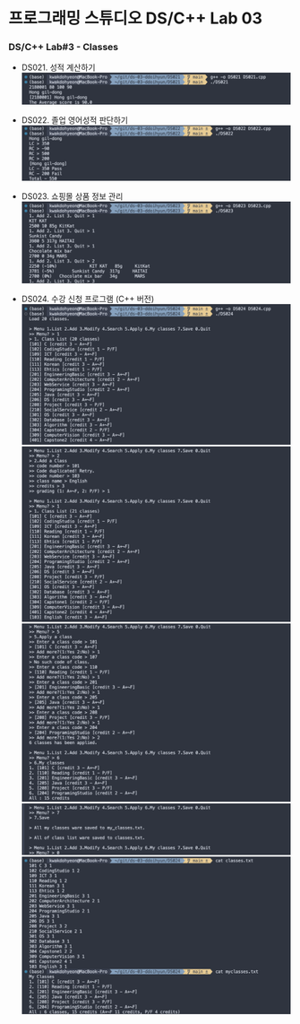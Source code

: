 # 프로그래밍 스튜디오 DS/C++ Lab 03 

### DS/C++ Lab#3 - Classes
- DS021. 성적 계산하기
  ![DS021](./captures/DS021.png)

- DS022. 졸업 영어성적 판단하기
  ![DS022](./captures/DS022.png)

- DS023. 쇼핑몰 상품 정보 관리
  ![DS023](./captures/DS023.png)

- DS024. 수강 신청 프로그램 (C++ 버전)
  ![DS024](./captures/DS024.png)
  ![DS024_1](./captures/DS024_1.png)
  ![DS024_2](./captures/DS024_2.png)
  ![DS024_3](./captures/DS024_3.png)
  ![DS024_4](./captures/DS024_4.png)